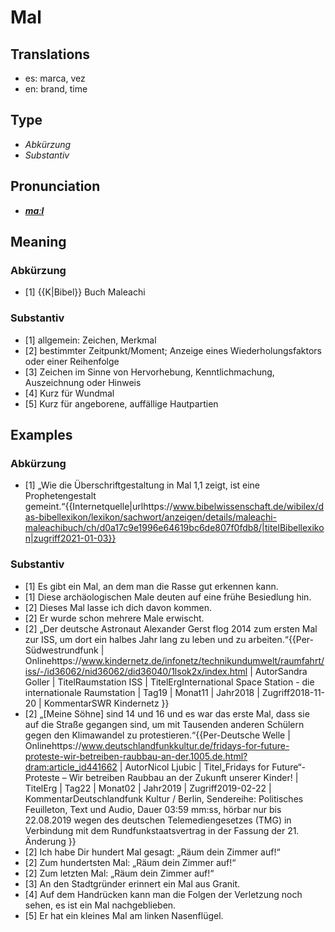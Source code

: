 # Mal
## Translations
- es: marca, vez
- en: brand, time
## Type
- _Abkürzung_
- _Substantiv_
## Pronunciation
- **_[maːl](https://commons.wikimedia.org/wiki/File:De-Mal.ogg)_**
## Meaning
### Abkürzung
- [1] {{K|Bibel}} Buch Maleachi
### Substantiv
- [1] allgemein: Zeichen, Merkmal
- [2] bestimmter Zeitpunkt/Moment; Anzeige eines Wiederholungsfaktors oder einer Reihenfolge
- [3] Zeichen im Sinne von Hervorhebung, Kenntlichmachung, Auszeichnung oder Hinweis
- [4] Kurz für Wundmal
- [5] Kurz für angeborene, auffällige Hautpartien
## Examples
### Abkürzung
- [1] „Wie die Überschriftgestaltung in Mal 1,1 zeigt, ist eine Prophetengestalt gemeint.“<ref>{{Internetquelle|urlhttps://www.bibelwissenschaft.de/wibilex/das-bibellexikon/lexikon/sachwort/anzeigen/details/maleachi-maleachibuch/ch/d0a17c9e1996e64619bc6de807f0fdb8/|titelBibellexikon|zugriff2021-01-03}}</ref>
### Substantiv
- [1] Es gibt ein Mal, an dem man die Rasse gut erkennen kann.
- [1] Diese archäologischen Male deuten auf eine frühe Besiedlung hin.
- [2] Dieses Mal lasse ich dich davon kommen.
- [2] Er wurde schon mehrere Male erwischt.
- [2] „Der deutsche Astronaut Alexander Gerst flog 2014 zum ersten Mal zur ISS, um dort ein halbes Jahr lang zu leben und zu arbeiten.“<ref>{{Per-Südwestrundfunk | Onlinehttps://www.kindernetz.de/infonetz/technikundumwelt/raumfahrt/iss/-/id36062/nid36062/did36040/1lsok2x/index.html | AutorSandra Goller | TitelRaumstation ISS | TitelErgInternational Space Station - die internationale Raumstation | Tag19 | Monat11 | Jahr2018 | Zugriff2018-11-20 | KommentarSWR Kindernetz }}</ref>
- [2] „[Meine Söhne] sind 14 und 16 und es war das erste Mal, dass sie auf die Straße gegangen sind, um mit Tausenden anderen Schülern gegen den Klimawandel zu protestieren.“<ref>{{Per-Deutsche Welle | Onlinehttps://www.deutschlandfunkkultur.de/fridays-for-future-proteste-wir-betreiben-raubbau-an-der.1005.de.html?dram:article_id441662 | AutorNicol Ljubic | Titel„Fridays for Future“-Proteste – Wir betreiben Raubbau an der Zukunft unserer Kinder! | TitelErg | Tag22 | Monat02 | Jahr2019 | Zugriff2019-02-22 | KommentarDeutschlandfunk Kultur / Berlin, Sendereihe: Politisches Feuilleton, Text und Audio, Dauer 03:59 mm:ss, hörbar nur bis 22.08.2019 wegen des deutschen Telemediengesetzes (TMG) in Verbindung mit dem Rundfunkstaatsvertrag in der Fassung der 21. Änderung }}</ref>
- [2] Ich habe Dir hundert Mal gesagt: „Räum dein Zimmer auf!“
- [2] Zum hundertsten Mal: „Räum dein Zimmer auf!“
- [2] Zum letzten Mal: „Räum dein Zimmer auf!“
- [3] An den Stadtgründer erinnert ein Mal aus Granit.
- [4] Auf dem Handrücken kann man die Folgen der Verletzung noch sehen, es ist ein Mal nachgeblieben.
- [5] Er hat ein kleines Mal am linken Nasenflügel.
